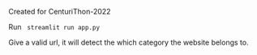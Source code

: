 Created for CenturiThon-2022

Run 
``` streamlit run app.py```

Give a valid url, it will detect the which category the website belongs to.